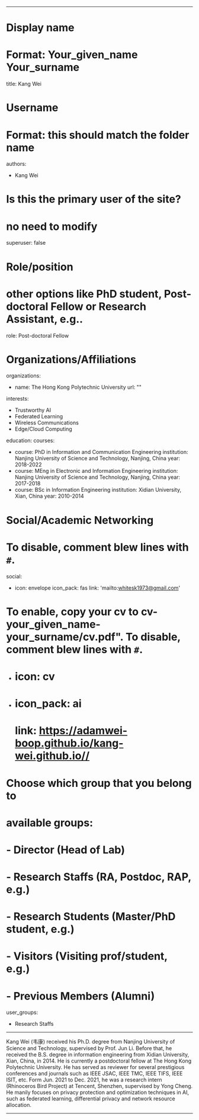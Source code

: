 
---
# Display name
# Format: Your_given_name Your_surname 
title: Kang Wei

# Username
# Format: this should match the folder name
authors:
- Kang Wei

# Is this the primary user of the site?
# no need to modify 
superuser: false

# Role/position
# other options like PhD student, Post-doctoral Fellow or Research Assistant, e.g..
role: Post-doctoral Fellow

# Organizations/Affiliations
organizations:
- name: The Hong Kong Polytechnic University
  url: ""

interests:
- Trustworthy AI
- Federated Learning
- Wireless Communications
- Edge/Cloud Computing

education:
  courses:
  - course: PhD in Information and Communication Engineering
    institution: Nanjing University of Science and Technology, Nanjing, China
    year: 2018-2022
  - course: MEng in Electronic and Information Engineering
    institution: Nanjing University of Science and Technology, Nanjing, China
    year: 2017-2018
  - course: BSc in Information Engineering
    institution: Xidian University, Xian, China
    year: 2010-2014

# Social/Academic Networking
# To disable, comment blew lines with `#`.
social:

- icon: envelope
  icon_pack: fas
  link: 'mailto:whitesk1973@gmail.com'

# To enable, copy your cv to cv-your_given_name-your_surname/cv.pdf". To disable, comment blew lines with `#`.
- # icon: cv
  
- # icon_pack: ai
  # link: https://adamwei-boop.github.io/kang-wei.github.io//

# Choose which group that you belong to
#  available groups:
#  - Director (Head of Lab)
#  - Research Staffs (RA, Postdoc, RAP, e.g.)
#  - Research Students (Master/PhD student, e.g.)
#  - Visitors (Visiting prof/student, e.g.)
#  - Previous Members (Alumni)
user_groups:
- Research Staffs
---

Kang Wei (韦康) received his Ph.D. degree from Nanjing University of Science and Technology, supervised by Prof. Jun Li. Before that, he received the B.S. degree in information engineering from Xidian University, Xian, China, in 2014. He is currently a postdoctoral fellow at The Hong Kong Polytechnic University.
He has served as reviewer for several prestigious conferences and journals such as IEEE JSAC, IEEE TMC, IEEE TIFS, IEEE ISIT, etc. Form Jun. 2021 to Dec. 2021, he was a research intern (Rhinoceros Bird Project) at Tencent, Shenzhen, supervised by Yong Cheng. He manily focuses on privacy protection and optimization techniques in AI, such as federated learning, differential privacy and network resource allocation.

---
